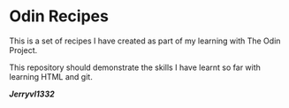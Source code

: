 # Odin Recipes

This is a set of recipes I have created as part of my learning with The Odin Project.

This repository should demonstrate the skills I have learnt so far with learning HTML and git.

***Jerryvl1332***
